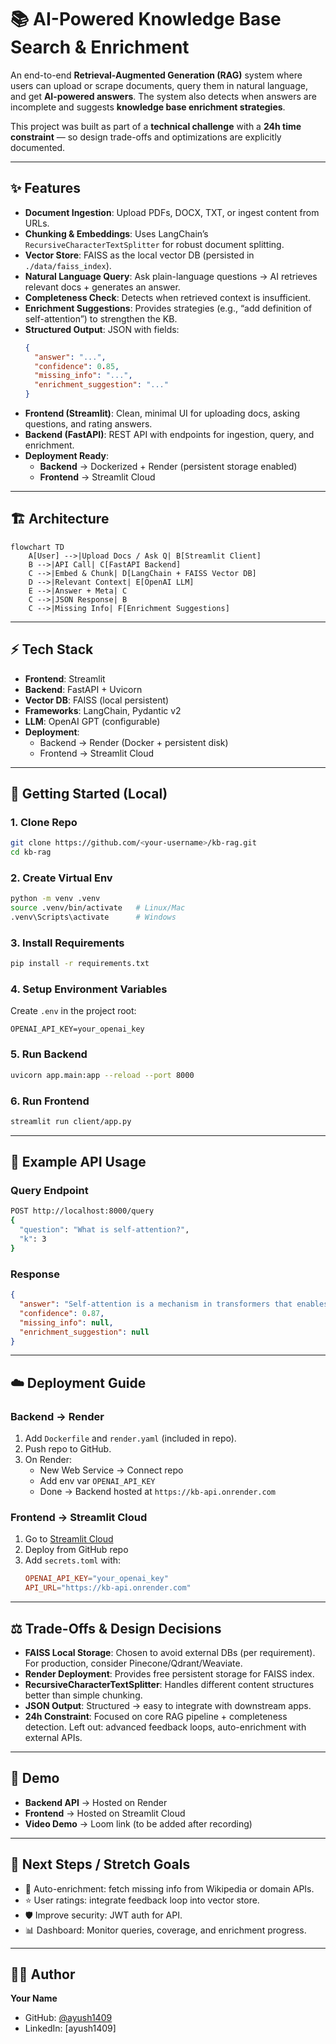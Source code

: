 # 📚 AI-Powered Knowledge Base Search & Enrichment

An end-to-end **Retrieval-Augmented Generation (RAG)** system where users can upload or scrape documents, query them in natural language, and get **AI-powered answers**. The system also detects when answers are incomplete and suggests **knowledge base enrichment strategies**.  

This project was built as part of a **technical challenge** with a **24h time constraint** — so design trade-offs and optimizations are explicitly documented.

---

## ✨ Features

- **Document Ingestion**: Upload PDFs, DOCX, TXT, or ingest content from URLs.  
- **Chunking & Embeddings**: Uses LangChain’s `RecursiveCharacterTextSplitter` for robust document splitting.  
- **Vector Store**: FAISS as the local vector DB (persisted in `./data/faiss_index`).  
- **Natural Language Query**: Ask plain-language questions → AI retrieves relevant docs + generates an answer.  
- **Completeness Check**: Detects when retrieved context is insufficient.  
- **Enrichment Suggestions**: Provides strategies (e.g., “add definition of self-attention”) to strengthen the KB.  
- **Structured Output**: JSON with fields:  
  ```json
  {
    "answer": "...",
    "confidence": 0.85,
    "missing_info": "...",
    "enrichment_suggestion": "..."
  }
  ```  
- **Frontend (Streamlit)**: Clean, minimal UI for uploading docs, asking questions, and rating answers.  
- **Backend (FastAPI)**: REST API with endpoints for ingestion, query, and enrichment.  
- **Deployment Ready**:  
  - **Backend** → Dockerized + Render (persistent storage enabled)  
  - **Frontend** → Streamlit Cloud  

---

## 🏗️ Architecture

```mermaid
flowchart TD
    A[User] -->|Upload Docs / Ask Q| B[Streamlit Client]
    B -->|API Call| C[FastAPI Backend]
    C -->|Embed & Chunk| D[LangChain + FAISS Vector DB]
    D -->|Relevant Context| E[OpenAI LLM]
    E -->|Answer + Meta| C
    C -->|JSON Response| B
    C -->|Missing Info| F[Enrichment Suggestions]
```

---

## ⚡ Tech Stack

- **Frontend**: Streamlit  
- **Backend**: FastAPI + Uvicorn  
- **Vector DB**: FAISS (local persistent)  
- **Frameworks**: LangChain, Pydantic v2  
- **LLM**: OpenAI GPT (configurable)  
- **Deployment**:  
  - Backend → Render (Docker + persistent disk)  
  - Frontend → Streamlit Cloud  

---

## 🚀 Getting Started (Local)

### 1. Clone Repo
```bash
git clone https://github.com/<your-username>/kb-rag.git
cd kb-rag
```

### 2. Create Virtual Env
```bash
python -m venv .venv
source .venv/bin/activate   # Linux/Mac
.venv\Scripts\activate      # Windows
```

### 3. Install Requirements
```bash
pip install -r requirements.txt
```

### 4. Setup Environment Variables
Create `.env` in the project root:
```env
OPENAI_API_KEY=your_openai_key
```

### 5. Run Backend
```bash
uvicorn app.main:app --reload --port 8000
```

### 6. Run Frontend
```bash
streamlit run client/app.py
```

---

## 🧪 Example API Usage

### Query Endpoint
```bash
POST http://localhost:8000/query
{
  "question": "What is self-attention?",
  "k": 3
}
```

### Response
```json
{
  "answer": "Self-attention is a mechanism in transformers that enables...",
  "confidence": 0.87,
  "missing_info": null,
  "enrichment_suggestion": null
}
```

---

## ☁️ Deployment Guide

### Backend → Render
1. Add `Dockerfile` and `render.yaml` (included in repo).  
2. Push repo to GitHub.  
3. On Render:  
   - New Web Service → Connect repo  
   - Add env var `OPENAI_API_KEY`  
   - Done → Backend hosted at `https://kb-api.onrender.com`  

### Frontend → Streamlit Cloud
1. Go to [Streamlit Cloud](https://streamlit.io/cloud)  
2. Deploy from GitHub repo  
3. Add `secrets.toml` with:
   ```toml
   OPENAI_API_KEY="your_openai_key"
   API_URL="https://kb-api.onrender.com"
   ```  

---

## ⚖️ Trade-Offs & Design Decisions

- **FAISS Local Storage**: Chosen to avoid external DBs (per requirement). For production, consider Pinecone/Qdrant/Weaviate.  
- **Render Deployment**: Provides free persistent storage for FAISS index.  
- **RecursiveCharacterTextSplitter**: Handles different content structures better than simple chunking.  
- **JSON Output**: Structured → easy to integrate with downstream apps.  
- **24h Constraint**: Focused on core RAG pipeline + completeness detection. Left out: advanced feedback loops, auto-enrichment with external APIs.  

---

## 🎥 Demo

- **Backend API** → Hosted on Render  
- **Frontend** → Hosted on Streamlit Cloud  
- **Video Demo** → Loom link (to be added after recording)  

---

## 🧭 Next Steps / Stretch Goals

- 🔄 Auto-enrichment: fetch missing info from Wikipedia or domain APIs.  
- ⭐ User ratings: integrate feedback loop into vector store.  
- 🛡️ Improve security: JWT auth for API.  
- 📊 Dashboard: Monitor queries, coverage, and enrichment progress.  

---

## 👨‍💻 Author

**Your Name**  
- GitHub: [@ayush1409](https://github.com/ayush1409)  
- LinkedIn: [ayush1409]  
